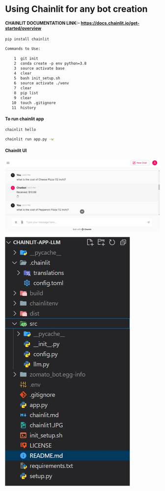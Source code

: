# Using Chainlit for any bot creation

#### CHAINLIT DOCUMENTATION LINK:- https://docs.chainlit.io/get-started/overview

```bash
pip install chainlit
```

```
Commands to Use:

    1  git init
    2  conda create -p env python=3.8 
    3  source activate base
    4  clear
    5  bash init_setup.sh
    6  source activate ./venv
    7  clear
    8  pip list
    9  clear
   10  touch .gitignore
   11  history
```

#### To run chainlit app
```bash
chainlit hello
```

```bash
chainlit run app.py -w
```

#### Chainlit UI
![alt text](chainlit1.JPG)

![alt text](Capture2.JPG)